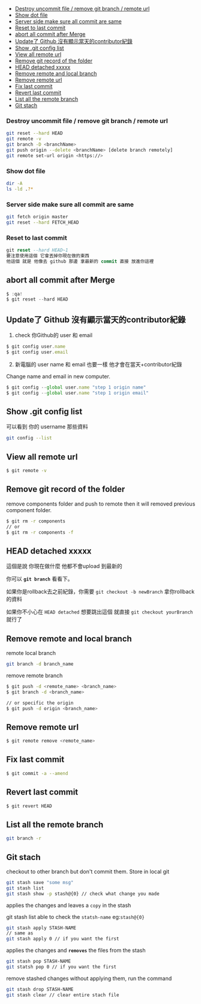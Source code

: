   * [Destroy uncommit file / remove git branch /  remote url](#destroy-uncommit-file---remove-git-branch----remote-url)
  * [Show dot file](#show-dot-file)
  * [Server side make sure all commit are same](#server-side-make-sure-all-commit-are-same)
  * [Reset to last commit](#reset-to-last-commit)
  * [abort all commit after Merge](#abort-all-commit-after-merge)
  * [Update了 Github 沒有顯示當天的contributor紀錄](#update--github--------contributor--)
  * [Show .git config list](#show-git-config-list)
  * [View all remote url](#view-all-remote-url)
  * [Remove git record of the folder](#remove-git-record-of-the-folder)
  * [HEAD detached xxxxx](#head-detached-xxxxx)
  * [Remove remote and local branch](#remove-remote-and-local-branch)
  * [Remove remote url](#remove-remote-url)
  * [Fix last commit](#fix-last-commit)
  * [Revert last commit](#revert-last-commit)
  * [List all the remote branch](#list-all-the-remote-branch)
  * [Git stach](#git-stach)


### Destroy uncommit file / remove git branch /  remote url

```bash
git reset --hard HEAD
git remote -v 
git branch -D <branchName>
git push origin --delete <branchName> [delete branch remotely]
git remote set-url origin <https://>
```

### Show dot file

```bash
dir -A
ls -ld .?*
```

### Server side make sure all commit are same

```bash
git fetch origin master
git reset --hard FETCH_HEAD
```

### Reset to last commit

```sql
git reset --hard HEAD~1 
要注意使用這個 它會丟掉你現在做的東西
他這個 就是 他像去 github 那邊 拿最新的 commit 直接 放進你這裡
```

## abort all commit after Merge

```jsx
$ :qa!
$ git reset --hard HEAD
```

## Update了 Github 沒有顯示當天的contributor紀錄

1. check 你Github的 user 和 email

```jsx
$ git config user.name
$ git config user.email
```

 2.  新電腦的 user name 和 email 也要一樣 他才會在當天+contributor紀錄

Change name and email in new computer.

```jsx
$ git config --global user.name "step 1 origin name"
$ git config --global user.name "step 1 origin email"
```

## Show .git config list

可以看到 你的 username 那些資料

```bash
git config --list
```

## View all remote url

```bash
$ git remote -v
```

## Remove git record of the folder

remove components folder and push to remote then it will removed previous component folder.

```bash
$ git rm -r components 
// or
$ git rm -r components -f
```

## HEAD detached xxxxx

這個是說 你現在做什麼 他都不會upload 到最新的

你可以 **`git branch`** 看看下。

如果你是rollback去之前紀錄，你需要 `git checkout -b newBranch` 拿你rollback的資料

如果你不小心在 `HEAD detached` 想要跳出這個 就直接 `git checkout yourBranch` 就行了

## Remove remote and local branch

remote local branch

```bash
git branch -d branch_name
```

remove remote branch 

```bash
$ git push -d <remote_name> <branch_name>
$ git branch -d <branch_name>

// or specific the origin 
$ git push -d origin <branch_name>
```

## Remove remote url

```bash
$ git remote remove <remote_name>
```

## Fix last commit

```bash
$ git commit -a --amend
```

## Revert last commit

```bash
$ git revert HEAD
```

## List all the remote branch

```bash
git branch -r
```

## Git stach

checkout  to other branch but don't commit them. Store in local git

```bash
git stash save "some msg"
git stash list
git stash show -p stash@{0} // check what change you made
```

applies the changes and leaves a `copy` in the stash

git stash list able to check the `statsh-name` eg:`stash@{0}` 

```bash
git stash apply STASH-NAME
// same as
git stash apply 0 // if you want the first
```

applies the changes and **`removes`** the files from the stash

```bash
git stash pop STASH-NAME
git statsh pop 0 // if you want the first
```

remove stashed changes without applying them, run the command

```bash
git stash drop STASH-NAME
git stash clear // clear entire stach file
```
